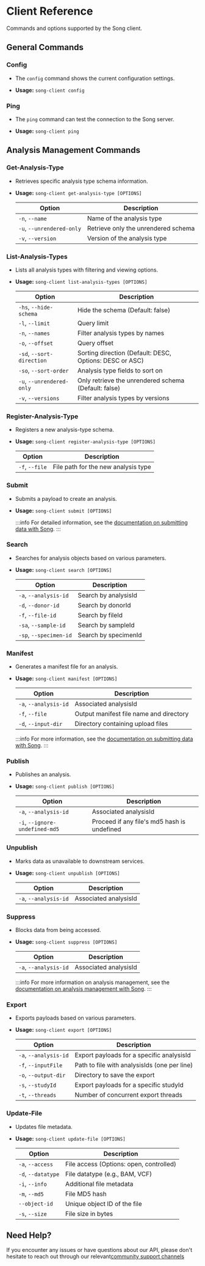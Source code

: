 # Client Reference

Commands and options supported by the Song client.

## General Commands

### Config

- The `config` command shows the current configuration settings.

- **Usage:** `song-client config`

### Ping

- The `ping` command can test the connection to the Song server.

- **Usage:** `song-client ping`

## Analysis Management Commands

### Get-Analysis-Type

- Retrieves specific analysis type schema information.

- **Usage:** `song-client get-analysis-type [OPTIONS]`

    | Option | Description |
    |--------|-------------|
    | `-n`, `--name` | Name of the analysis type |
    | `-u`, `--unrendered-only` | Retrieve only the unrendered schema |
    | `-v`, `--version` | Version of the analysis type |

### List-Analysis-Types

- Lists all analysis types with filtering and viewing options.

- **Usage:** `song-client list-analysis-types [OPTIONS]`

    | Option | Description |
    |--------|-------------|
    | `-hs`, `--hide-schema` | Hide the schema (Default: false) |
    | `-l`, `--limit` | Query limit |
    | `-n`, `--names` | Filter analysis types by names |
    | `-o`, `--offset` | Query offset |
    | `-sd`, `--sort-direction` | Sorting direction (Default: DESC, Options: DESC or ASC) |
    | `-so`, `--sort-order` | Analysis type fields to sort on |
    | `-u`, `--unrendered-only` | Only retrieve the unrendered schema (Default: false) |
    | `-v`, `--versions` | Filter analysis types by versions |

### Register-Analysis-Type

- Registers a new analysis-type schema.

- **Usage:** `song-client register-analysis-type [OPTIONS]`

    | Option | Description |
    |--------|-------------|
    | `-f`, `--file` | File path for the new analysis type |

### Submit

- Submits a payload to create an analysis.

- **Usage:** `song-client submit [OPTIONS]`

    :::info
    For detailed information, see the [documentation on submitting data with Song](/).
    :::

### Search

- Searches for analysis objects based on various parameters.

- **Usage:** `song-client search [OPTIONS]`

    | Option | Description |
    |--------|-------------|
    | `-a`, `--analysis-id` | Search by analysisId |
    | `-d`, `--donor-id` | Search by donorId |
    | `-f`, `--file-id` | Search by fileId |
    | `-sa`, `--sample-id` | Search by sampleId |
    | `-sp`, `--specimen-id` | Search by specimenId |

### Manifest

- Generates a manifest file for an analysis.

- **Usage:** `song-client manifest [OPTIONS]`

    | Option | Description |
    |--------|-------------|
    | `-a`, `--analysis-id` | Associated analysisId |
    | `-f`, `--file` | Output manifest file name and directory |
    | `-d`, `--input-dir` | Directory containing upload files |

    :::info
    For more information, see the [documentation on submitting data with Song](/).
    :::

### Publish

- Publishes an analysis.

- **Usage:** `song-client publish [OPTIONS]`

    | Option | Description |
    |--------|-------------|
    | `-a`, `--analysis-id` | Associated analysisId |
    | `-i`, `--ignore-undefined-md5` | Proceed if any file's md5 hash is undefined |

### Unpublish

- Marks data as unavailable to downstream services.

- **Usage:** `song-client unpublish [OPTIONS]`

    | Option | Description |
    |--------|-------------|
    | `-a`, `--analysis-id` | Associated analysisId |

### Suppress

- Blocks data from being accessed.

- **Usage:** `song-client suppress [OPTIONS]`

    | Option | Description |
    |--------|-------------|
    | `-a`, `--analysis-id` | Associated analysisId |


    :::info
    For more information on analysis management, see the [documentation on analysis management with Song](/).
    :::

### Export

- Exports payloads based on various parameters.

- **Usage:** `song-client export [OPTIONS]`

    | Option | Description |
    |--------|-------------|
    | `-a`, `--analysis-id` | Export payloads for a specific analysisId |
    | `-f`, `--inputFile` | Path to file with analysisIds (one per line) |
    | `-o`, `--output-dir` | Directory to save the export |
    | `-s`, `--studyId` | Export payloads for a specific studyId |
    | `-t`, `--threads` | Number of concurrent export threads |

### Update-File

- Updates file metadata.

- **Usage:** `song-client update-file [OPTIONS]`

    | Option | Description |
    |--------|-------------|
    | `-a`, `--access` | File access (Options: open, controlled) |
    | `-d`, `--datatype` | File datatype (e.g., BAM, VCF) |
    | `-i`, `--info` | Additional file metadata |
    | `-m`, `--md5` | File MD5 hash |
    | `--object-id` | Unique object ID of the file |
    | `-s`, `--size` | File size in bytes |

## Need Help?

If you encounter any issues or have questions about our API, please don't hesitate to reach out through our relevant[community support channels](/community/support)